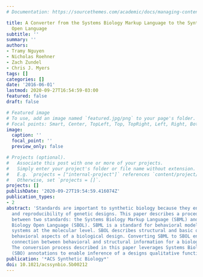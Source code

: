 ```yaml
---
# Documentation: https://sourcethemes.com/academic/docs/managing-content/

title: A Converter from the Systems Biology Markup Language to the Synthetic Biology
  Open Language
subtitle: ''
summary: ''
authors:
- Tramy Nguyen
- Nicholas Roehner
- Zach Zundel
- Chris J. Myers
tags: []
categories: []
date: '2016-06-01'
lastmod: 2020-09-27T16:54:59-03:00
featured: false
draft: false

# Featured image
# To use, add an image named `featured.jpg/png` to your page's folder.
# Focal points: Smart, Center, TopLeft, Top, TopRight, Left, Right, BottomLeft, Bottom, BottomRight.
image:
  caption: ''
  focal_point: ''
  preview_only: false

# Projects (optional).
#   Associate this post with one or more of your projects.
#   Simply enter your project's folder or file name without extension.
#   E.g. `projects = ["internal-project"]` references `content/project/deep-learning/index.md`.
#   Otherwise, set `projects = []`.
projects: []
publishDate: '2020-09-27T19:54:59.416074Z'
publication_types:
- 2
abstract: 'Standards are important to synthetic biology because they enable exchange
  and reproducibility of genetic designs. This paper describes a procedure for converting
  between two standards: the Systems Biology Markup Language (SBML) and the Synthetic
  Biology Open Language (SBOL). SBML is a standard for behavioral models of biological
  systems at the molecular level. SBOL describes structural and basic qualitative
  behavioral aspects of a biological design. Converting SBML to SBOL enables a consistent
  connection between behavioral and structural information for a biological design.
  The conversion process described in this paper leverages Systems Biology Ontology
  (SBO) annotations to enable inference of a designs qualitative function.'
publication: '*ACS Synthetic Biology*'
doi: 10.1021/acssynbio.5b00212
---
```

